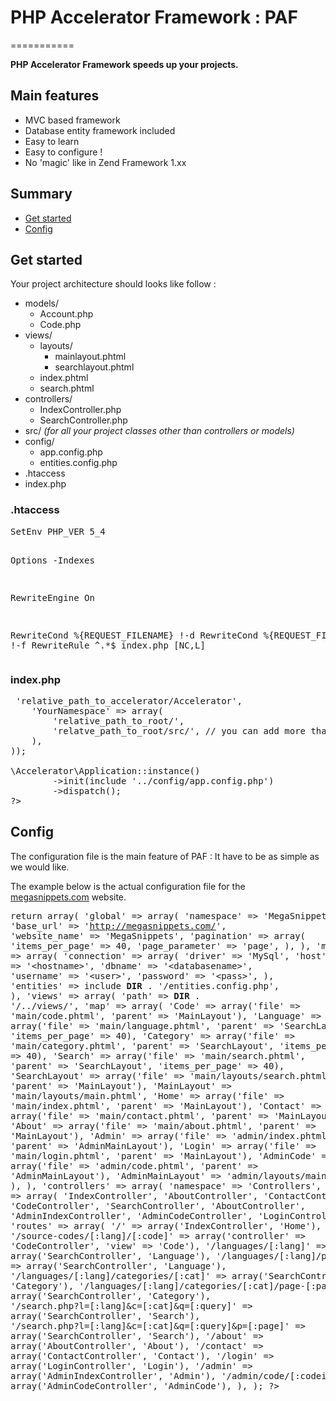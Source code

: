 <h1>PHP Accelerator Framework : PAF</h1>
===========

<p><strong>PHP Accelerator Framework speeds up your projects.</strong></p>

<h2>Main features</h2>

<ul>
<li>MVC based framework</li>
<li>Database entity framework included</li>
<li>Easy to learn</li>
<li>Easy to configure !</li>
<li>No 'magic' like in Zend Framework 1.xx</li>
</ul>

<h2>Summary</h2>
<ul>
  <li><a href="#get-started">Get started</a></li>
  <li><a href="#config">Config</a></li>
</ul>

<h2><a name="get-started"></a>Get started</h2>

<p>Your project architecture should looks like follow :</p>
<ul>
<li>models/
   <ul>
      <li>Account.php</li>
      <li>Code.php</li>
   </ul>
</li>
<li>views/
   <ul>
     <li>layouts/
        <ul>
         <li>mainlayout.phtml</li>
         <li>searchlayout.phtml</li>
        </ul>
     </li>
     <li>index.phtml</li>
     <li>search.phtml</li>
   </ul>
</li>
<li>controllers/
   <ul>
      <li>IndexController.php</li>
      <li>SearchController.php</li>
   </ul>
</li>
<li>src/ <em>(for all your project classes other than controllers or models)</em></li>
<li>config/
   <ul>
   <li>app.config.php</li>
   <li>entities.config.php</li>
   </ul>
</li>
<li>.htaccess</li>
<li>index.php</li>
</ul>

<h3>.htaccess</h3>
<pre>
SetEnv PHP_VER 5_4

Options -Indexes
 
RewriteEngine On

RewriteCond %{REQUEST_FILENAME} !-d
RewriteCond %{REQUEST_FILENAME} !-f
RewriteRule ^.*$ index.php [NC,L]
</pre>
<h3>index.php</h3>

<pre>
<?php

require_once 'relative_path_to/Accelerator/Autoloader.php';
\Accelerator\Autoloader::register(array(
    'Accelerator' => 'relative_path_to_accelerator/Accelerator',
    'YourNamespace' => array(
        'relative_path_to_root/',
        'relatve_path_to_root/src/', // you can add more than two paths
    ),
));

\Accelerator\Application::instance()
        ->init(include '../config/app.config.php')
        ->dispatch();
?>
</pre>

<h2><a name="config"></a>Config</h2>

<p>The configuration file is the main feature of PAF : It have to be as simple as we would like.</p>
<p>The example below is the actual configuration file for the <a href="http://megasnippets.com">megasnippets.com</a> website.</p>
<pre>
<?php
// notice : __DIR__ refers to this file directory

return array(
    'global' => array(
        'namespace' => 'MegaSnippets',
        'base_url' => 'http://megasnippets.com/',
        'website_name' => 'MegaSnippets',
        'pagination' => array(
            'items_per_page' => 40,
            'page_parameter' => 'page',
        ),
    ),
    'model' => array(
        'connection' => array(
            'driver' => 'MySql',
            'host' => '&lt;hostname&gt;',
            'dbname' => '&lt;databasename&gt;',
            'username' => '&lt;user&gt;',
            'password' => '&lt;pass&gt;',
        ),
        'entities' => include __DIR__ . '/entities.config.php',
    ),
    'views' => array(
        'path' => __DIR__ . '/../views/',
        'map' => array(
            'Code' => array('file' => 'main/code.phtml', 'parent' => 'MainLayout'),
            'Language' => array('file' => 'main/language.phtml', 'parent' => 'SearchLayout', 'items_per_page' => 40),
            'Category' => array('file' => 'main/category.phtml', 'parent' => 'SearchLayout', 'items_per_page' => 40),
            'Search' => array('file' => 'main/search.phtml', 'parent' => 'SearchLayout', 'items_per_page' => 40),
            'SearchLayout' => array('file' => 'main/layouts/search.phtml', 'parent' => 'MainLayout'),
            'MainLayout' => 'main/layouts/main.phtml',
            'Home' => array('file' => 'main/index.phtml', 'parent' => 'MainLayout'),
            'Contact' => array('file' => 'main/contact.phtml', 'parent' => 'MainLayout'),
            'About' => array('file' => 'main/about.phtml', 'parent' => 'MainLayout'),
            'Admin' => array('file' => 'admin/index.phtml', 'parent' => 'AdminMainLayout'),
            'Login' => array('file' => 'main/login.phtml', 'parent' => 'MainLayout'),
            'AdminCode' => array('file' => 'admin/code.phtml', 'parent' => 'AdminMainLayout'),
            'AdminMainLayout' => 'admin/layouts/main.phtml',
        ),
    ),
    'controllers' => array(
        'namespace' => 'Controllers',
        'list' => array(
            'IndexController',
            'AboutController',
            'ContactController',
            'CodeController',
            'SearchController',
            'AboutController',
            'AdminIndexController',
            'AdminCodeController',
            'LoginController',
        ),
    ),
    'routes' => array(
        '/' => array('IndexController', 'Home'),
        '/source-codes/[:lang]/[:code]' => array('controller' => 'CodeController', 'view' => 'Code'),
        '/languages/[:lang]' => array('SearchController', 'Language'),
        '/languages/[:lang]/page-[:page]' => array('SearchController', 'Language'),
        '/languages/[:lang]/categories/[:cat]' => array('SearchController', 'Category'),
        '/languages/[:lang]/categories/[:cat]/page-[:page]' => array('SearchController', 'Category'),
        '/search.php?l=[:lang]&c=[:cat]&q=[:query]' => array('SearchController', 'Search'),
        '/search.php?l=[:lang]&c=[:cat]&q=[:query]&p=[:page]' => array('SearchController', 'Search'),
        '/about' => array('AboutController', 'About'),
        '/contact' => array('ContactController', 'Contact'),
        '/login' => array('LoginController', 'Login'),
        '/admin' => array('AdminIndexController', 'Admin'),
        '/admin/code/[:codeid]' => array('AdminCodeController', 'AdminCode'),
    ),
);
?>
</pre>